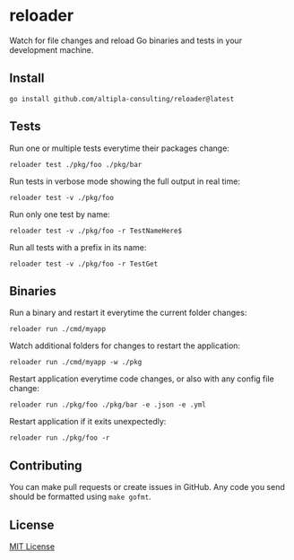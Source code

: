 
# reloader

Watch for file changes and reload Go binaries and tests in your development machine.


## Install

```shell
go install github.com/altipla-consulting/reloader@latest
```


## Tests

Run one or multiple tests everytime their packages change:
```shell
reloader test ./pkg/foo ./pkg/bar
```

Run tests in verbose mode showing the full output in real time:
```shell
reloader test -v ./pkg/foo
```

Run only one test by name:
```shell
reloader test -v ./pkg/foo -r TestNameHere$
```

Run all tests with a prefix in its name:
```shell
reloader test -v ./pkg/foo -r TestGet
```


## Binaries

Run a binary and restart it everytime the current folder changes:
```shell
reloader run ./cmd/myapp
```

Watch additional folders for changes to restart the application:
```shell
reloader run ./cmd/myapp -w ./pkg
```

Restart application everytime code changes, or also with any config file change:
```shell
reloader run ./pkg/foo ./pkg/bar -e .json -e .yml
```

Restart application if it exits unexpectedly:
```shell
reloader run ./pkg/foo -r
```


## Contributing

You can make pull requests or create issues in GitHub. Any code you send should be formatted using `make gofmt`.


## License

[MIT License](LICENSE)